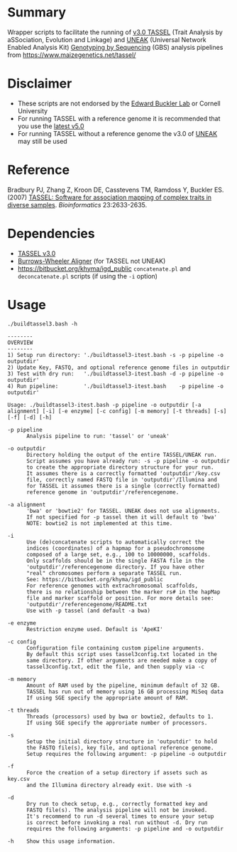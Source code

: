 # Summary
Wrapper scripts to facilitate the running of [v3.0 TASSEL](https://tassel.bitbucket.io/TasselArchived.html) (Trait Analysis by aSSociation, Evolution and Linkage) and [UNEAK](https://bytebucket.org/tasseladmin/tassel-5-source/wiki/docs/TasselPipelineUNEAK.pdf) (Universal Network Enabled Analysis Kit) [Genotyping by Sequencing](https://en.wikipedia.org/wiki/Genotyping_by_sequencing) (GBS) analysis pipelines from https://www.maizegenetics.net/tassel/

# Disclaimer
* These scripts are not endorsed by the [Edward Buckler Lab](https://www.maizegenetics.net/tassel/) or Cornell University
* For running TASSEL with a reference genome it is recommended that you use the [latest v5.0](https://www.maizegenetics.net/tassel)
* For running TASSEL without a reference genome the v3.0 of [UNEAK](https://bytebucket.org/tasseladmin/tassel-5-source/wiki/docs/TasselPipelineUNEAK.pdf) may still be used

# Reference
Bradbury PJ, Zhang Z, Kroon DE, Casstevens TM, Ramdoss Y, Buckler ES. (2007) [TASSEL: Software for association mapping of complex traits in diverse samples](https://tassel.bitbucket.io/docs/bradbury2007bioinformatics.pdf). *Bioinformatics* 23:2633-2635.

# Dependencies
* [TASSEL v3.0](https://tassel.bitbucket.io/TasselArchived.html)
* [Burrows-Wheeler Aligner](https://bio-bwa.sourceforge.net/) (for TASSEL not UNEAK)
* https://bitbucket.org/khyma/igd_public `concatenate.pl` and `deconcatenate.pl` scripts (if using the `-i` option)

# Usage
```text
./buildtassel3.bash -h

--------
OVERVIEW
--------
1) Setup run directory: './buildtassel3-itest.bash -s -p pipeline -o outputdir'
2) Update Key, FASTQ, and optional reference genome files in outputdir
3) Test with dry run:   './buildtassel3-itest.bash -d -p pipeline -o outputdir'
4) Run pipeline:        './buildtassel3-itest.bash    -p pipeline -o outputdir'

Usage: ./buildtassel3-itest.bash -p pipeline -o outputdir [-a alignment] [-i] [-e enzyme] [-c config] [-m memory] [-t threads] [-s] [-f] [-d] [-h]

-p pipeline
      Analysis pipeline to run: 'tassel' or 'uneak'

-o outputdir
      Directory holding the output of the entire TASSEL/UNEAK run.
      Script assumes you have already run: -s -p pipeline -o outputdir
      to create the appropriate directory structure for your run.
      It assumes there is a correctly formatted 'outputdir'/key.csv
      file, correctly named FASTQ file in 'outputdir'/Illumina and
      for TASSEL it assumes there is a single (correctly formatted) 
      reference genome in 'outputdir'/referencegenome.

-a alignment
      'bwa' or 'bowtie2' for TASSEL. UNEAK does not use alignments.
      If not specified for -p tassel then it will default to 'bwa'
      NOTE: bowtie2 is not implemented at this time.

-i 
      Use (de)concatenate scripts to automatically correct the
      indices (coordinates) of a hapmap for a pseudochromosome
      composed of a large set, e.g., 100 to 10000000, scaffolds. 
      Only scaffolds should be in the single FASTA file in the 
      'outputdir'/referencegenome directory. If you have other
      "real" chromosomes perform a separate TASSEL run.
      See: https://bitbucket.org/khyma/igd_public
      For reference genomes with extrachromosomal scaffolds, 
      there is no relationship between the marker rs# in the hapMap
      file and marker scaffold or position. For more details see:
      'outputdir'/referencegenome/README.txt
      Use with -p tassel (and default -a bwa)

-e enzyme
      Restriction enzyme used. Default is 'ApeKI'

-c config
      Configuration file containing custom pipeline arguments.
      By default this script uses tassel3config.txt located in the
      same directory. If other arguments are needed make a copy of
      tassel3config.txt, edit the file, and then supply via -c

-m memory
      Amount of RAM used by the pipeline, minimum default of 32 GB.
      TASSEL has run out of memory using 16 GB processing MiSeq data
      If using SGE specify the appropriate amount of RAM.

-t threads
      Threads (processors) used by bwa or bowtie2, defaults to 1.
      If using SGE specify the approriate number of processors.

-s
      Setup the initial directory structure in 'outputdir' to hold
      the FASTQ file(s), key file, and optional reference genome.
      Setup requires the following argument: -p pipeline -o outputdir

-f    
      Force the creation of a setup directory if assets such as key.csv 
      and the Illumina directory already exit. Use with -s

-d
      Dry run to check setup, e.g., correctly formatted key and
      FASTQ file(s). The analysis pipeline will not be invoked.
      It's recommend to run -d several times to ensure your setup
      is correct before invoking a real run without -d. Dry run
      requires the following arguments: -p pipeline and -o outputdir

-h    Show this usage information.

```
